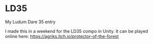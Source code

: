 # LD35
My Ludum Dare 35 entry

I made this in a weekend for the LD35 compo in Unity. It can be played online here: https://agriks.itch.io/protector-of-the-forest

